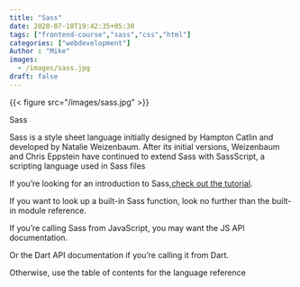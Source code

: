 ```yaml
---
title: "Sass"
date: 2020-07-10T19:42:35+05:30
tags: ["frontend-course","sass","css","html"]
categories: ["webdevelopment"]
Author : "Mike"
images:
  - /images/sass.jpg
draft: false
---
```


{{< figure src="/images/sass.jpg" >}}

Sass

Sass is a style sheet language initially designed by Hampton Catlin and developed by Natalie Weizenbaum. After its initial versions, Weizenbaum and Chris Eppstein have continued to extend Sass with SassScript, a scripting language used in Sass files


If you’re looking for an introduction to Sass,<a href="https://sass-lang.com/documentation">check out the tutorial</a>.

If you want to look up a built-in Sass function, look no further than the built-in module reference.

If you’re calling Sass from JavaScript, you may want the JS API documentation.

Or the Dart API documentation if you’re calling it from Dart.

Otherwise, use the table of contents for the language reference